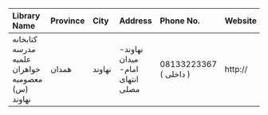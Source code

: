 | Library Name                                    | Province   | City   | Address                                                                | Phone No.              | Website   |
|:------------------------------------------------|:-----------|:-------|:-----------------------------------------------------------------------|:-----------------------|:----------|
| کتابخانه مدرسه علمیه خواهران معصومیه (س) نهاوند | همدان      | نهاوند | نهاوند- میدان امام-  انتهای مصلی                                       | 08133223367 ( داخلی  ) | http://   |